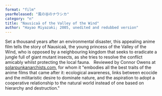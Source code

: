 ```yaml
---
format: "film"
yearReleased: "風の谷のナウシカ"
category: "n"
title: "Nausicaä of the Valley of the Wind"
author: "Hayao Miyazaki; 2005, unedited and redubbed version"
---
```

Set a thousand years after an environmental disaster, this  appealing anime film tells the story of Nausicaä, the young princess of the  Valley of the Wind, who is opposed by a neighbouring kingdom that seeks to  eradicate a jungle full of giant mutant insects, as she tries to resolve the  conflict amicably whilst protecting the local fauna.
 
Reviewed by Connor Owens at <a href="https://solarpunkanarchists.com/tag/anime/">solarpunkanarchists.com</a>,  for whom it "embodies all the best traits of the anime films that came after it:  ecological awareness, links between ecocide and the militaristic desire to  dominate nature, and the aspiration to adopt a cooperative relationship to the  natural world instead of one based on hierarchy and destruction."
 